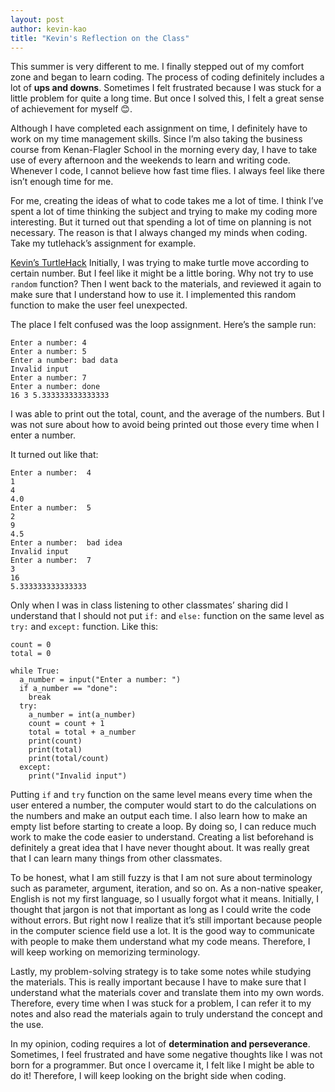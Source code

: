 ```yaml
---
layout: post
author: kevin-kao
title: "Kevin's Reflection on the Class"
---
```


This summer is very different to me. I finally stepped out of my comfort zone and began to learn coding. 
The process of coding definitely includes a lot of **ups and downs**. Sometimes I felt frustrated because I was stuck 
for a little problem for quite a long time. But once I solved this, I felt a great sense of achievement for myself :blush:.  

Although I have completed each assignment on time, I definitely have to work on my time management skills. 
Since I’m also taking the business course from Kenan-Flagler School in the morning every day, I have to take use of 
every afternoon and the weekends to learn and writing code. Whenever I code, I cannot believe how fast time flies. 
I always feel like there isn’t enough time for me. 

For me, creating the ideas of what to code takes me a lot of time. I think I’ve spent a lot of time thinking the subject 
and trying to make my coding more interesting. But it turned out that spending a lot of time on planning is not necessary. 
The reason is that I always changed my minds when coding. Take my tutlehack’s assignment for example.

[Kevin’s TurtleHack](https://trinket.io/library/trinkets/d05f49e4ed)
Initially, I was trying to make turtle move according to certain number. But I feel like it might be a little boring. 
Why not try to use `random` function? Then I went back to the materials, and reviewed it again to make sure that 
I understand how to use it. I implemented this random function to make the user feel unexpected.

The place I felt confused was the loop assignment. Here’s the sample run:
```
Enter a number: 4
Enter a number: 5
Enter a number: bad data
Invalid input
Enter a number: 7
Enter a number: done
16 3 5.333333333333333
```
I was able to print out the total, count, and the average of the numbers. But I was not sure about how to avoid 
being printed out those every time when I enter a number. 

It turned out like that:
```
Enter a number:  4
1
4
4.0
Enter a number:  5
2
9
4.5
Enter a number:  bad idea
Invalid input
Enter a number:  7
3
16
5.333333333333333
```

Only when I was in class listening to other classmates’ sharing did I understand that I should not put `if:` 
and `else:` function on the same level as `try:` and `except:` function. Like this:
```
count = 0
total = 0

while True:
  a_number = input("Enter a number: ")
  if a_number == "done":
    break
  try:
    a_number = int(a_number)
    count = count + 1
    total = total + a_number
    print(count)
    print(total)
    print(total/count)
  except:
    print("Invalid input")
```


Putting `if` and `try` function on the same level means every time when the user entered a number, 
the computer would start to do the calculations on the numbers and make an output each time. 
I also learn how to make an empty list before starting to create a loop. By doing so, I can reduce much work 
to make the code easier to understand. Creating a list beforehand is definitely a great idea 
that I have never thought about. It was really great that I can learn many things from other classmates. 

To be honest, what I am still fuzzy is that I am not sure about terminology such as parameter,  argument, iteration, and so on.
As a non-native speaker, English is not my first language, so I usually forgot what it means. 
Initially, I thought that jargon is not that important as long as I could write the code without errors. 
But right now I realize that it’s still important because people in the computer science field use a lot. 
It is the good way to communicate with people to make them understand what my code means. 
Therefore, I will keep working on memorizing terminology. 

Lastly, my problem-solving strategy is to take some notes while studying the materials. This is really important 
because I have to make sure that I understand what the materials cover and translate them into my own words. 
Therefore, every time when I was stuck for a problem, I can refer it to my notes and also read the materials again 
to truly understand the concept and the use. 

In my opinion, coding requires a lot of **determination and perseverance**. Sometimes, I feel frustrated and 
have some negative thoughts like I was not born for a programmer. But once I overcame it, I felt like 
I might be able to do it! Therefore, I will keep looking on the bright side when coding.

